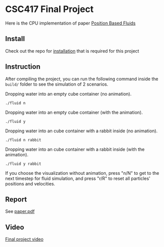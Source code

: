 # CSC417 Final Project
Here is the CPU implementation of paper <a href="https://mmacklin.com/pbf_sig_preprint.pdf">Position Based Fluids</a>
## Install
Check out the repo for <a href="https://github.com/dilevin/CSC417-a1-mass-spring-1d"> installation</a> that is required for this project

## Instruction
After compiling the project, you can run the following command inside the `build/` folder to see the simulation of 2 scenarios.  



Dropping water into an empty cube container (no animation).

```
./fluid n

```

Dropping water into an empty cube container (with the animation).

```
./fluid y 
```

Dropping water into an cube container with a rabbit inside (no animation).
```
./fluid n rabbit
```

Dropping water into an cube container with a rabbit inside (with the animation).
```
./fluid y rabbit
```

If you choose the visualization without animation, press "n/N" to get to the next timestep for fluid simulation, and press "r/R" to reset all particles' positions and velocities.


## Report 
See <a href="https://github.com/RuiqiW/csc417-project/blob/main/CSC417_Report.pdf">paper.pdf</a>


## Video
<a href="https://www.youtube.com/watch?v=giiSKnSnsi8"> Final project video </a> 


